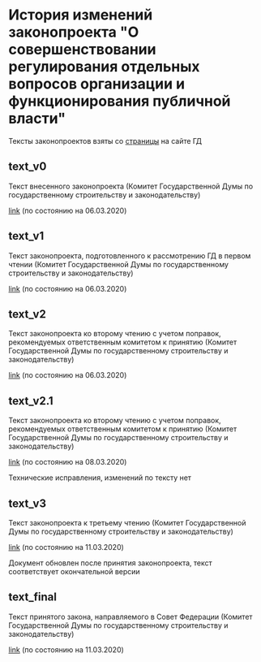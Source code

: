 # История изменений законопроекта "О совершенствовании регулирования отдельных вопросов организации и функционирования публичной власти"

Тексты законопроектов взяты со [страницы](https://sozd.duma.gov.ru/bill/885214-7) на сайте ГД

## text_v0

Текст внесенного законопроекта (Комитет Государственной Думы по государственному строительству и законодательству)

[link](http://sozd.duma.gov.ru/download/DFAB63F9-F7CB-435C-BD76-4809BC80E008) (по состоянию на 06.03.2020)

## text_v1

Текст законопроекта, подготовленного к рассмотрению ГД в первом чтении (Комитет Государственной Думы по государственному строительству и законодательству)

[link](http://sozd.duma.gov.ru/download/79C16532-4012-453E-B1E3-CF732E5F7347) (по состоянию на 06.03.2020)

## text_v2

Текст законопроекта ко второму чтению с учетом поправок, рекомендуемых ответственным комитетом к принятию (Комитет Государственной Думы по государственному строительству и законодательству)

[link](http://sozd.duma.gov.ru/download/2CE34E50-23B7-456C-ABAF-D11A85507103) (по состоянию на 06.03.2020)

## text_v2.1

Текст законопроекта ко второму чтению с учетом поправок, рекомендуемых ответственным комитетом к принятию (Комитет Государственной Думы по государственному строительству и законодательству)

[link](http://sozd.duma.gov.ru/download/E6A8FE10-DBE9-425B-8C50-D19634302378) (по состоянию на 08.03.2020)

Технические исправления, изменений по тексту нет

## text_v3

Текст законопроекта к третьему чтению (Комитет Государственной Думы по государственному строительству и законодательству)

[link](http://sozd.duma.gov.ru/download/D630F591-F546-498D-8213-014B43ACDF1B) (по состоянию на 11.03.2020)

Документ обновлен после принятия законопроекта, текст соответствует окончательной версии

## text_final

Текст принятого закона, направляемого в Совет Федерации (Комитет Государственной Думы по государственному строительству и законодательству)

[link](http://sozd.duma.gov.ru/download/7E417C45-0EA2-4755-B26B-6C841FA60BCB) (по состоянию на 11.03.2020)
